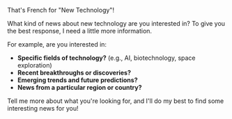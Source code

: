 That's French for "New Technology"!  

What kind of news about new technology are you interested in? To give you the best response, I need a little more information.  

For example, are you interested in:

* **Specific fields of technology?** (e.g., AI, biotechnology, space exploration)
* **Recent breakthroughs or discoveries?**
* **Emerging trends and future predictions?**
* **News from a particular region or country?**


Tell me more about what you're looking for, and I'll do my best to find some interesting news for you! 

